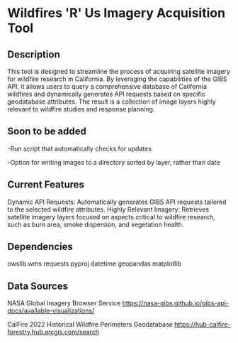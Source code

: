 # Wildfires 'R' Us Imagery Acquisition Tool

## Description 
This tool is designed to streamline the process of acquiring satellite imagery for wildfire research in California. By leveraging the capabilities of the GIBS API, it allows users to query a comprehensive database of California wildfires and dynamically generates API requests based on specific geodatabase attributes. The result is a collection of image layers highly relevant to wildfire studies and response planning.

## Soon to be added 
-Run script that automatically checks for updates 

-Option for writing images to a directory sorted by layer, rather than date

## Current Features
Dynamic API Requests: Automatically generates GIBS API requests tailored to the selected wildfire attributes.
Highly Relevant Imagery: Retrieves satellite imagery layers focused on aspects critical to wildfire research, such as burn area, smoke dispersion, and vegetation health.

## Dependencies 
owslib.wms
requests
pyproj
datetime
geopandas
matplotlib

## Data Sources
NASA Global Imagery Browser Service
https://nasa-gibs.github.io/gibs-api-docs/available-visualizations/

CalFire 2022 Historical Wildfire Perimeters Geodatabase
https://hub-calfire-forestry.hub.arcgis.com/search
